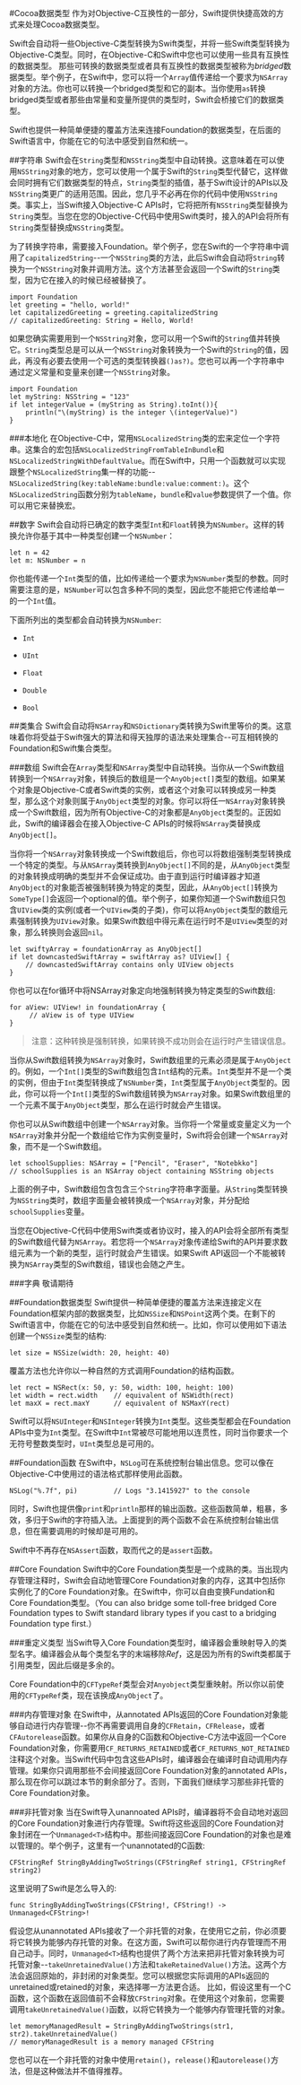 #Cocoa数据类型
作为对Objective-C互换性的一部分，Swift提供快捷高效的方式来处理Cocoa数据类型。

Swift会自动将一些Objective-C类型转换为Swift类型，并将一些Swift类型转换为Objective-C类型。同时，在Objective-C和Swift中您也可以使用一些具有互换性的数据类型。
那些可转换的数据类型或者具有互换性的数据类型被称为*bridged*数据类型。举个例子，在Swift中，您可以将一个`Array`值传递给一个要求为`NSArray`对象的方法。你也可以转换一个bridged类型和它的副本。当你使用`as`转换bridged类型或者那些由常量和变量所提供的类型时，Swift会桥接它们的数据类型。

Swift也提供一种简单便捷的覆盖方法来连接Foundation的数据类型，在后面的Swift语言中，你能在它的句法中感受到自然和统一。

##字符串
Swift会在`String`类型和`NSString`类型中自动转换。这意味着在可以使用`NSString`对象的地方，您可以使用一个属于Swift的`String`类型代替它，这样做会同时拥有它们数据类型的特点，`String`类型的插值，基于Swift设计的APIs以及`NSString`类更广的适用范围。因此，您几乎不必再在你的代码中使用`NSString`类。事实上，当Swift接入Objective-C APIs时，它将把所有`NSString`类型替换为`String`类型。当您在您的Objective-C代码中使用Swift类时，接入的API会将所有`String`类型替换成`NSString`类型。

为了转换字符串，需要接入Foundation。举个例子，您在Swift的一个字符串中调用了`capitalizedString`--一个`NSString`类的方法，此后Swift会自动将`String`转换为一个`NSString`对象并调用方法。这个方法甚至会返回一个Swift的`String`类型，因为它在接入的时候已经被替换了。

```
import Foundation
let greeting = "hello, world!"
let capitalizedGreeting = greeting.capitalizedString
// capitalizedGreeting: String = Hello, World!
```
如果您确实需要用到一个`NSString`对象，您可以用一个Swift的`String`值并转换它。`String`类型总是可以从一个`NSString`对象转换为一个Swift的`String`的值，因此，再没有必要去使用一个可选的类型转换器`()as?)`。您也可以再一个字符串中通过定义常量和变量来创建一个`NSString`对象。

```
import Foundation
let myString: NSString = "123"
if let integerValue = (myString as String).toInt()){
    println("\(myString) is the integer \(integerValue)") 
}
```

###本地化
在Objective-C中，常用`NSLocalizedString`类的宏来定位一个字符串。这集合的宏包括`NSLocalizedStringFromTableInBundle`和`NSLocalizedStringWithDefaultValue`。而在Swift中，只用一个函数就可以实现跟整个`NSLocalizedString`集一样的功能--`NSLocalizedString(key:tableName:bundle:value:comment:)`。这个`NSLocalizedString`函数分别为`tableName`，`bundle`和`value`参数提供了一个值。你可以用它来替换宏。

##数字
Swift会自动将已确定的数字类型`Int`和`Float`转换为`NSNumber`。这样的转换允许你基于其中一种类型创建一个`NSNumber`：

```
let n = 42
let m: NSNumber = n
```

你也能传递一个`Int`类型的值，比如传递给一个要求为`NSNumber`类型的参数。同时需要注意的是，`NSNumber`可以包含多种不同的类型，因此您不能把它传递给单一的一个`Int`值。

下面所列出的类型都会自动转换为`NSNumber`:

* `Int`
 
* `UInt`

* `Float`

* `Double`

* `Bool`

##类集合
Swift会自动将`NSArray`和`NSDictionary`类转换为Swift里等价的类。这意味着你将受益于Swift强大的算法和得天独厚的语法来处理集合--可互相转换的Foundation和Swift集合类型。

###数组
Swift会在`Array`类型和`NSArray`类型中自动转换。当你从一个Swift数组转换到一个`NSArray`对象，转换后的数组是一个`AnyObject[]`类型的数组。如果某个对象是Objective-C或者Swift类的实例，或者这个对象可以转换成另一种类型，那么这个对象则属于`AnyObject`类型的对象。你可以将任一`NSArray`对象转换成一个Swift数组，因为所有Objective-C的对象都是`AnyObject`类型的。正因如此，Swift的编译器会在接入Objective-C APIs的时候将`NSArray`类替换成`AnyObject[]`。

当你将一个`NSArray`对象转换成一个Swift数组后，你也可以将数组强制类型转换成一个特定的类型。与从`NSArray`类转换到`AnyObject[]`不同的是，从`AnyObject`类型的对象转换成明确的类型并不会保证成功。由于直到运行时编译器才知道`AnyObject`的对象能否被强制转换为特定的类型，因此，从`AnyObject[]`转换为`SomeType[]`会返回一个optional的值。举个例子，如果你知道一个Swift数组只包含`UIView`类的实例(或者一个`UIView`类的子类)，你可以将`AnyObject`类型的数组元素强制转换为`UIView`对象。如果Swift数组中得元素在运行时不是`UIView`类型的对象，那么转换则会返回`nil`。

```
let swiftyArray = foundationArray as AnyObject[]
if let downcastedSwiftArray = swiftArray as? UIView[] {
    // downcastedSwiftArray contains only UIView objects
}
```

你也可以在for循环中将NSArray对象定向地强制转换为特定类型的Swift数组:

```
for aView: UIView! in foundationArray {
     // aView is of type UIView
}
```

>注意：这种转换是强制转换，如果转换不成功则会在运行时产生错误信息。

当你从Swift数组转换为`NSArray`对象时，Swift数组里的元素必须是属于`AnyObject`的。例如，一个`Int[]`类型的Swift数组包含`Int`结构的元素。`Int`类型并不是一个类的实例，但由于`Int`类型转换成了`NSNumber`类，`Int`类型属于`AnyObject`类型的。因此，你可以将一个`Int[]`类型的Swift数组转换为`NSArray`对象。如果Swift数组里的一个元素不属于`AnyObject`类型，那么在运行时就会产生错误。

你也可以从Swift数组中创建一个`NSArray`对象。当你将一个常量或变量定义为一个`NSArray`对象并分配一个数组给它作为实例变量时，Swift将会创建一个`NSArray`对象，而不是一个Swift数组。

```
let schoolSupplies: NSArray = ["Pencil", "Eraser", "Notebkko"]
// schoolSupplies is an NSArray object containing NSString objects
```
上面的例子中，Swift数组包含包含三个`String`字符串字面量。从`String`类型转换为`NSString`类时，数组字面量会被转换成一个`NSArray`对象，并分配给`schoolSupplies`变量。

当您在Objective-C代码中使用Swift类或者协议时，接入的API会将全部所有类型的Swift数组代替为`NSArray`。若您将一个`NSArray`对象传递给Swift的API并要求数组元素为一个新的类型，运行时就会产生错误。如果Swift API返回一个不能被转换为`NSArray`类型的Swift数组，错误也会随之产生。

###字典
敬请期待

##Foundation数据类型
Swift提供一种简单便捷的覆盖方法来连接定义在Foundation框架内部的数据类型，比如`NSSize`和`NSPoint`这两个类。在剩下的Swift语言中，你能在它的句法中感受到自然和统一。比如，你可以使用如下语法创建一个`NSSize`类型的结构:

```
let size = NSSize(width: 20, height: 40)
```

覆盖方法也允许你以一种自然的方式调用Foundation的结构函数。

```
let rect = NSRect(x: 50, y: 50, width: 100, height: 100)
let width = rect.width    // equivalent of NSWidth(rect)
let maxX = rect.maxY      // equivalent of NSMaxY(rect)
```
Swift可以将`NSUInteger`和`NSInteger`转换为`Int`类型。这些类型都会在Foundation APIs中变为`Int`类型。在Swift中`Int`常被尽可能地用以连贯性，同时当你要求一个无符号整数类型时，`UInt`类型总是可用的。

##Foundation函数
在Swift中，`NSLog`可在系统控制台输出信息。您可以像在Objective-C中使用过的语法格式那样使用此函数。

```
NSLog("%.7f", pi)         // Logs "3.1415927" to the console
```
同时，Swift也提供像`print`和`println`那样的输出函数。这些函数简单，粗暴，多效，多归于Swift的字符插入法。上面提到的两个函数不会在系统控制台输出信息，但在需要调用的时候却是可用的。

Swift中不再存在`NSAssert`函数，取而代之的是`assert`函数。

##Core Foundation
Swift中的Core Foundation类型是一个成熟的类。当出现内存管理注释时，Swift会自动地管理Core Foundation对象的内存，这其中包括你实例化了的Core Foundation对象。在Swift中，你可以自由变换Fundation和Core Foundation类型。（You can also bridge some toll-free bridged Core Foundation types to Swift standard library types if you cast to a bridging Foundation type first.）

###重定义类型
当Swift导入Core Foundation类型时，编译器会重映射导入的类型名字。编译器会从每个类型名字的末端移除*Ref*，这是因为所有的Swift类都属于引用类型，因此后缀是多余的。

Core Foundation中的`CFTypeRef`类型会对`Anyobject`类型重映射。所以你以前使用的`CFTypeRef`类，现在该换成`AnyObject`了。

###内存管理对象
在Swift中，从annotated APIs返回的Core Foundation对象能够自动进行内存管理--你不再需要调用自身的`CFRetain`，`CFRelease`，或者`CFAutorelease`函数。如果你从自身的C函数和Objective-C方法中返回一个Core Foundation对象，你需要用`CF_RETURNS_RETAINED`或者`CF_RETURNS_NOT_RETAINED`注释这个对象。当Swift代码中包含这些APIs时，编译器会在编译时自动调用内存管理。如果你只调用那些不会间接返回Core Foundation对象的annotated APIs，那么现在你可以跳过本节的剩余部分了。否则，下面我们继续学习那些非托管的Core Foundation对象。

###非托管对象
当在Swift导入unannoated APIs时，编译器将不会自动地对返回的Core Foundation对象进行内存管理。Swift将这些返回的Core Foundation对象封闭在一个`Unmanaged<T>`结构中。那些间接返回Core Foundation的对象也是难以管理的。举个例子，这里有一个unannotated的C函数:

```
CFStringRef StringByAddingTwoStrings(CFStringRef string1, CFStringRef string2)
```

这里说明了Swift是怎么导入的:

```
func StringByAddingTwoStrings(CFString!, CFString!) -> Unmanaged<CFString>!
```
假设您从unannotated APIs接收了一个非托管的对象，在使用它之前，你必须要将它转换为能够内存托管的对象。在这方面，Swift可以帮你进行内存管理而不用自己动手。同时，`Unmanaged<T>`结构也提供了两个方法来把非托管对象转换为可托管对象--`takeUnretainedValue()`方法和`takeRetainedValue()`方法。这两个方法会返回原始的，非封闭的对象类型。您可以根据您实际调用的APIs返回的unretained或retained的对象，来选择哪一方法更合适。
比如，假设这里有一个C函数，这个函数在返回值前不会释放`CFString`对象。在使用这个对象前，您需要调用`takeUnretainedValue()`函数，以将它转换为一个能够内存管理托管的对象。

```
let memoryManagedResult = StringByAddingTwoStrings(str1, str2).takeUnretainedValue()
// memoryManagedResult is a memory managed CFString
```

您也可以在一个非托管的对象中使用`retain()`，`release()`和`autorelease()`方法，但是这种做法并不值得推荐。












